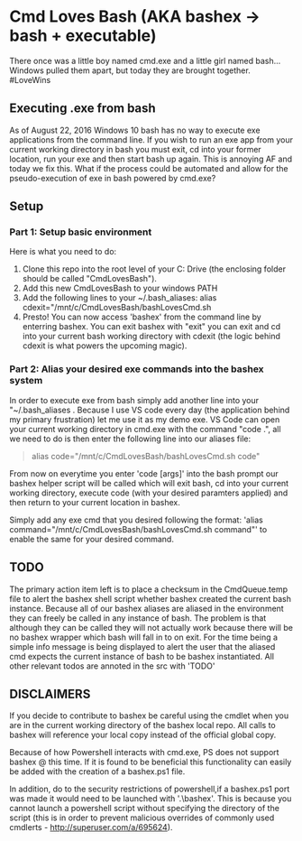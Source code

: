 # Cmd Loves Bash (AKA bashex -> bash + executable)

There once was a little boy named cmd.exe and a little girl named bash... Windows pulled them apart, but today they are brought together. #LoveWins

## Executing .exe from bash

As of August 22, 2016 Windows 10 bash has no way to execute exe applications from the command line. If you wish to run an exe app from your current working directory in bash you must exit, cd into your former location, run your exe and then start bash up again. This is annoying AF and today we fix this. What if the process could be automated and allow for the pseudo-execution of exe in bash powered by cmd.exe?

## Setup

### Part 1: Setup basic environment

Here is what you need to do:
1. Clone this repo into the root level of your C: Drive (the enclosing folder should be called "CmdLovesBash"). 
2. Add this new CmdLovesBash to your windows PATH
3. Add the following lines to your ~/.bash_aliases: alias cdexit="/mnt/c/CmdLovesBash/bashLovesCmd.sh
4. Presto! You can now access 'bashex' from the command line by enterring bashex. You can exit bashex with "exit" you can exit and cd into your current bash working directory with cdexit (the logic behind cdexit is what powers the upcoming magic).

### Part 2: Alias your desired exe commands into the bashex system

In order to execute exe from bash simply add another line into your "~/.bash_aliases . Because I use VS code every day (the application behind my primary frustration) let me use it as my demo exe. VS Code can open your current working directory in cmd.exe with the command "code .", all we need to do is then enter the following line into our aliases file:
> alias code="/mnt/c/CmdLovesBash/bashLovesCmd.sh code"

From now on everytime you enter 'code [args]' into the bash prompt our bashex helper script will be called which will exit bash, cd into your current working directory, execute code (with your desired paramters applied) and then return to your current location in bashex. 

Simply add any exe cmd that you desired following the format: 'alias command="/mnt/c/CmdLovesBash/bashLovesCmd.sh command"' to enable the same for your desired command.

## TODO

The primary action item left is to place a checksum in the CmdQueue.temp file to alert the bashex shell script whether bashex created the current bash instance. Because all of our bashex aliases are aliased in the environment they can freely be called in any instance of bash. The problem is that although they can be called they will not actually work because there will be no bashex wrapper which bash will fall in to on exit. For the time being a simple info message is being displayed to alert the user that the aliased cmd expects the current instance of bash to be bashex instantiated.
All other relevant todos are annoted in the src with 'TODO'

## DISCLAIMERS

If you decide to contribute to bashex be careful using the cmdlet when you are in the current working directory of the bashex local repo. All calls to bashex will reference your local copy instead of the official global copy.

Because of how Powershell interacts with cmd.exe, PS does not support bashex @ this time. If it is found to be beneficial this functionality can easily be added with the creation of a bashex.ps1 file. 

In addition, do to the security restrictions of powershell,if a bashex.ps1 port was made it would need to be launched with '.\bashex'. This is because you cannot launch a powershell script without specifying the directory of the script (this is in order to prevent malicious overrides of commonly used cmdlerts - http://superuser.com/a/695624).